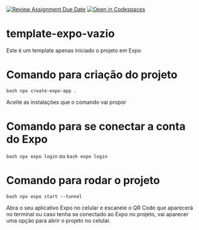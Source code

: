 [![Review Assignment Due Date](https://classroom.github.com/assets/deadline-readme-button-24ddc0f5d75046c5622901739e7c5dd533143b0c8e959d652212380cedb1ea36.svg)](https://classroom.github.com/a/2y7FyBCw)
[![Open in Codespaces](https://classroom.github.com/assets/launch-codespace-7f7980b617ed060a017424585567c406b6ee15c891e84e1186181d67ecf80aa0.svg)](https://classroom.github.com/open-in-codespaces?assignment_repo_id=14880114)
# template-expo-vazio
Este é um template apenas iniciado o projeto em Expo

# Comando para criação do projeto
```bash npx create-expo-app .```

Aceite as instalações que o comando vai propor

# Comando para se conectar a conta do Expo
```bash npx expo login``` ou ```bash expo login```

# Comando para rodar o projeto
```bash npx expo start --tunnel```

Abra o seu aplicativo Expo no celular e escaneie o QR Code que aparecerá no terminal ou caso tenha se conectado ao Expo no projeto, vai aparecer uma opção para abrir o projeto no celular.
